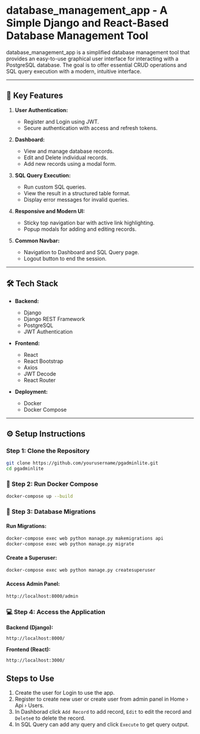 # database_management_app - A Simple Django and React-Based Database Management Tool

database_management_app is a simplified database management tool that provides an easy-to-use graphical user interface for interacting with a PostgreSQL database. The goal is to offer essential CRUD operations and SQL query execution with a modern, intuitive interface.

---

## 🚀 **Key Features**

1. **User Authentication:**
   - Register and Login using JWT.
   - Secure authentication with access and refresh tokens.

2. **Dashboard:**
   - View and manage database records.
   - Edit and Delete individual records.
   - Add new records using a modal form.

3. **SQL Query Execution:**
   - Run custom SQL queries.
   - View the result in a structured table format.
   - Display error messages for invalid queries.

4. **Responsive and Modern UI:**
   - Sticky top navigation bar with active link highlighting.
   - Popup modals for adding and editing records.

5. **Common Navbar:**
   - Navigation to Dashboard and SQL Query page.
   - Logout button to end the session.

---

## 🛠️ **Tech Stack**

- **Backend:**
  - Django
  - Django REST Framework
  - PostgreSQL
  - JWT Authentication

- **Frontend:**
  - React
  - React Bootstrap
  - Axios
  - JWT Decode
  - React Router

- **Deployment:**
  - Docker
  - Docker Compose

---

## ⚙️ **Setup Instructions**

### **Step 1: Clone the Repository**
```bash
git clone https://github.com/yourusername/pgadminlite.git
cd pgadminlite
```

### **🐋 Step 2: Run Docker Compose**
```bash
docker-compose up --build
```

### **🔄 Step 3: Database Migrations**
#### **Run Migrations:**
```bash
docker-compose exec web python manage.py makemigrations api
docker-compose exec web python manage.py migrate
```

#### **Create a Superuser:**
```bash
docker-compose exec web python manage.py createsuperuser
```
#### **Access Admin Panel:**
```bash
http://localhost:8000/admin
```

### **💻 Step 4: Access the Application**
**Backend (Django):**
```arduino
http://localhost:8000/
```
**Frontend (React):**
```arduino
http://localhost:3000/
```

## **Steps to Use**
1. Create the user for Login to use the app.
2. Register to create new user or  create user from admin panel in Home › Api › Users.
3. In Dashborad click `Add Record` to add record, `Edit`  to edit the record and `Delete`e to delete the record.
4. In SQL Query can add any query and click `Execute` to get query output. 
